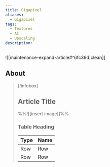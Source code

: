 ```yaml
---
title: Gigapixel
aliases:
  - Gigapixel
tags:
  - Textures
  - AI
  - Upscaling
description:
---
```


![[maintenance-expand-article#^6fc39d|clean]]

## About

> [!infobox]
> 
> ## Article Title
> 
> %%![[insert image]]%%
> 
> ### Table Heading
> 
> | Type | Name |
> | --- | --- |
> | Row | Row |
> | Row | Row |